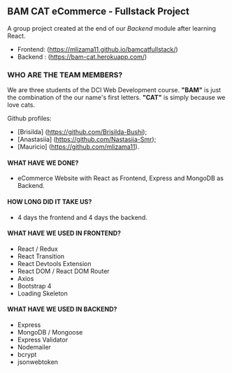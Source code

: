 ## BAM CAT eCommerce - Fullstack Project

A group project created at the end of our *Backend* module after learning React.

- Frontend: (https://mlizama11.github.io/bamcatfullstack/)
- Backend : (https://bam-cat.herokuapp.com/)

### WHO ARE THE TEAM MEMBERS?

We are three students of the DCI Web Development course. **"BAM"** is just the combination of the our name's first letters. **"CAT"** is simply because we love cats.

Github profiles:

- [Brisilda] (https://github.com/Brisilda-Bushi);
- [Anastasiia] (https://github.com/Nastasiia-Smr);
- [Mauricio] (https://github.com/mlizama11).
  
#### WHAT HAVE WE DONE?

- eCommerce Website with React as Frontend, Express and MongoDB as Backend.

#### HOW LONG DID IT TAKE US?

- 4 days the frontend and 4 days the backend.

#### WHAT HAVE WE USED IN FRONTEND?

- React / Redux
- React Transition
- React Devtools Extension
- React DOM / React DOM Router
- Axios
- Bootstrap 4
- Loading Skeleton

#### WHAT HAVE WE USED IN BACKEND?
- Express
- MongoDB / Mongoose
- Express Validator
- Nodemailer
- bcrypt
- jsonwebtoken